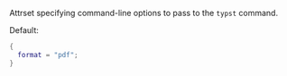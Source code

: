 <!-- markdownlint-disable-file first-line-h1 -->

<!-- ANCHOR: head -->

Attrset specifying command-line options to pass to the `typst` command.

<!-- ANCHOR_END: head -->

<!-- ANCHOR: tail -->

Default:

```nix
{
  format = "pdf";
}
```

<!-- ANCHOR_END: tail -->
